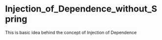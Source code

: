# Injection_of_Dependence_without_Spring
This is basic idea behind the concept of Injection of Dependence
